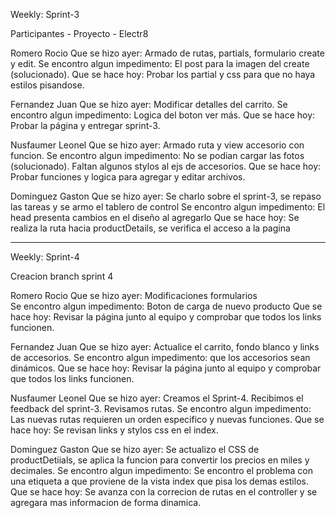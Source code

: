 Weekly: Sprint-3

Participantes - Proyecto - Electr8

Romero Rocio
Que se hizo ayer: Armado de rutas, partials, formulario create y edit.
Se encontro algun impedimento: El post para la imagen del create (solucionado).
Que se hace hoy: Probar los partial y css para que no haya estilos pisandose.

Fernandez Juan
Que se hizo ayer: Modificar detalles del carrito.
Se encontro algun impedimento: Logica del boton ver más.
Que se hace hoy: Probar la página y entregar sprint-3.

Nusfaumer Leonel
Que se hizo ayer: Armado ruta y view accesorio con funcion.
Se encontro algun impedimento: No se podian cargar las fotos (solucionado). Faltan algunos stylos al ejs de accesorios.
Que se hace hoy: Probar funciones y logica para agregar y editar archivos.

Dominguez Gaston
Que se hizo ayer: Se charlo sobre el sprint-3, se repaso las tareas y se armo el tablero de control
Se encontro algun impedimento: El head presenta cambios en el diseño al agregarlo
Que se hace hoy: Se realiza la ruta hacia productDetails, se verifica el acceso a la pagina

---

Weekly: Sprint-4

Creacion branch sprint 4

Romero Rocio
Que se hizo ayer: Modificaciones formularios    
Se encontro algun impedimento: Boton de carga de nuevo producto
Que se hace hoy: Revisar la página junto al equipo y comprobar que todos los links funcionen.

Fernandez Juan
Que se hizo ayer: Actualice el carrito, fondo blanco y links de accesorios.
Se encontro algun impedimento: que los accesorios sean dinámicos.
Que se hace hoy: Revisar la página junto al equipo y comprobar que todos los links funcionen.

Nusfaumer Leonel
Que se hizo ayer: Creamos el Sprint-4. Recibimos el feedback del sprint-3. Revisamos rutas.
Se encontro algun impedimento: Las nuevas rutas requieren un orden especifico y nuevas funciones.
Que se hace hoy: Se revisan links y stylos css en el index.

Dominguez Gaston
Que se hizo ayer: Se actualizo el CSS de productDetiials, se aplica la funcion para convertir los precios en miles y decimales.
Se encontro algun impedimento: Se encontro el problema con una etiqueta a que proviene de la vista index que pisa los demas estilos.
Que se hace hoy: Se avanza con la correcion de rutas en el controller y se agregara mas informacion de forma dinamica.
